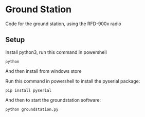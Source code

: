# Ground Station
Code for the ground station, using the RFD-900x radio

## Setup 
Install python3, run this command in powershell
```
python
```
And then install from windows store


Run this command in powershell to install the pyserial package:
```
pip install pyserial 
```

And then to start the groundstation software: 
```
python groundstation.py
```
